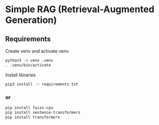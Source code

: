 # Simple RAG (Retrieval-Augmented Generation)

## Requirements

Create venv and activate venv

```bash
python3 -m venv .venv
. .venv/bin/activate
```

Install libraries

```bash
pip3 install -r requirements.txt
```

### or

```bash
pip install faiss-cpu
pip install sentence-transformers
pip install transformers
```


